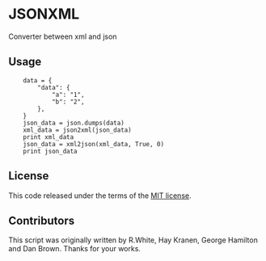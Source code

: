 JSONXML
========
Converter between xml and json

Usage
----
```
    data = {
        "data": {
            "a": "1",
            "b": "2",
        },
    }
    json_data = json.dumps(data)
    xml_data = json2xml(json_data)
    print xml_data
    json_data = xml2json(xml_data, True, 0)
    print json_data
```

License
-------
This code released under the terms of the [MIT license](http://opensource.org/licenses/MIT).

Contributors
------------
This script was originally written by R.White, Hay Kranen, George Hamilton and Dan Brown. Thanks for your works.